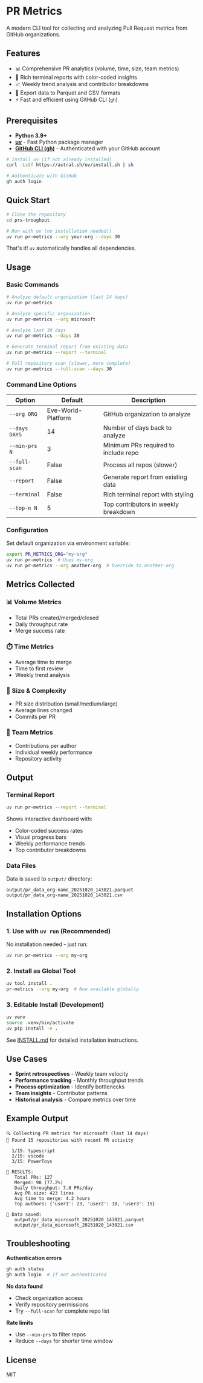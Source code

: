 # PR Metrics

A modern CLI tool for collecting and analyzing Pull Request metrics from GitHub organizations.

## Features

- 📊 Comprehensive PR analytics (volume, time, size, team metrics)
- 🎨 Rich terminal reports with color-coded insights
- 📈 Weekly trend analysis and contributor breakdowns
- 💾 Export data to Parquet and CSV formats
- ⚡ Fast and efficient using GitHub CLI (`gh`)

## Prerequisites

- **Python 3.9+**
- **[uv](https://docs.astral.sh/uv/)** - Fast Python package manager
- **[GitHub CLI (gh)](https://cli.github.com/)** - Authenticated with your GitHub account

```bash
# Install uv (if not already installed)
curl -LsSf https://astral.sh/uv/install.sh | sh

# Authenticate with GitHub
gh auth login
```

## Quick Start

```bash
# Clone the repository
cd prs-troughput

# Run with uv (no installation needed!)
uv run pr-metrics --org your-org --days 30
```

That's it! `uv` automatically handles all dependencies.

## Usage

### Basic Commands

```bash
# Analyze default organization (last 14 days)
uv run pr-metrics

# Analyze specific organization
uv run pr-metrics --org microsoft

# Analyze last 30 days
uv run pr-metrics --days 30

# Generate terminal report from existing data
uv run pr-metrics --report --terminal

# Full repository scan (slower, more complete)
uv run pr-metrics --full-scan --days 30
```

### Command Line Options

| Option | Default | Description |
|--------|---------|-------------|
| `--org ORG` | Eve-World-Platform | GitHub organization to analyze |
| `--days DAYS` | 14 | Number of days back to analyze |
| `--min-prs N` | 3 | Minimum PRs required to include repo |
| `--full-scan` | False | Process all repos (slower) |
| `--report` | False | Generate report from existing data |
| `--terminal` | False | Rich terminal report with styling |
| `--top-n N` | 5 | Top contributors in weekly breakdown |

### Configuration

Set default organization via environment variable:

```bash
export PR_METRICS_ORG="my-org"
uv run pr-metrics  # Uses my-org
uv run pr-metrics --org another-org  # Override to another-org
```

## Metrics Collected

### 📊 Volume Metrics
- Total PRs created/merged/closed
- Daily throughput rate
- Merge success rate

### ⏱️ Time Metrics
- Average time to merge
- Time to first review
- Weekly trend analysis

### 📏 Size & Complexity
- PR size distribution (small/medium/large)
- Average lines changed
- Commits per PR

### 👥 Team Metrics
- Contributions per author
- Individual weekly performance
- Repository activity

## Output

### Terminal Report

```bash
uv run pr-metrics --report --terminal
```

Shows interactive dashboard with:
- Color-coded success rates
- Visual progress bars
- Weekly performance trends
- Top contributor breakdowns

### Data Files

Data is saved to `output/` directory:
```
output/pr_data_org-name_20251020_143021.parquet
output/pr_data_org-name_20251020_143021.csv
```

## Installation Options

### 1. Use with `uv run` (Recommended)

No installation needed - just run:
```bash
uv run pr-metrics --org my-org
```

### 2. Install as Global Tool

```bash
uv tool install .
pr-metrics --org my-org  # Now available globally
```

### 3. Editable Install (Development)

```bash
uv venv
source .venv/bin/activate
uv pip install -e .
```

See [INSTALL.md](INSTALL.md) for detailed installation instructions.

## Use Cases

- **Sprint retrospectives** - Weekly team velocity
- **Performance tracking** - Monthly throughput trends
- **Process optimization** - Identify bottlenecks
- **Team insights** - Contributor patterns
- **Historical analysis** - Compare metrics over time

## Example Output

```
🔍 Collecting PR metrics for microsoft (last 14 days)
🎯 Found 15 repositories with recent PR activity

  1/15: typescript
  2/15: vscode
  3/15: PowerToys

🎯 RESULTS:
   Total PRs: 127
   Merged: 98 (77.2%)
   Daily throughput: 7.0 PRs/day
   Avg PR size: 423 lines
   Avg time to merge: 4.2 hours
   Top authors: {'user1': 23, 'user2': 18, 'user3': 15}

💾 Data saved:
   output/pr_data_microsoft_20251020_143021.parquet
   output/pr_data_microsoft_20251020_143021.csv
```

## Troubleshooting

**Authentication errors**
```bash
gh auth status
gh auth login  # If not authenticated
```

**No data found**
- Check organization access
- Verify repository permissions
- Try `--full-scan` for complete repo list

**Rate limits**
- Use `--min-prs` to filter repos
- Reduce `--days` for shorter time window

## License

MIT
